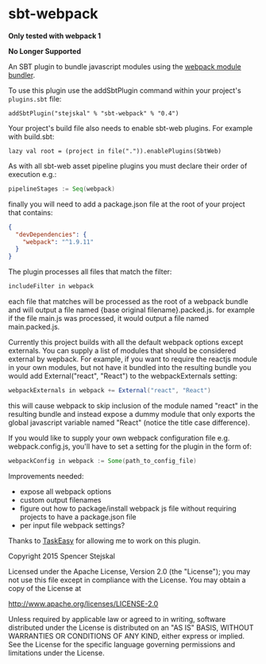 sbt-webpack
==========
**Only tested with webpack 1**

**No Longer Supported**

An SBT plugin to bundle javascript modules using the [webpack module bundler](http://webpack.github.io/).

To use this plugin use the addSbtPlugin command within your project's `plugins.sbt` file:

    addSbtPlugin("stejskal" % "sbt-webpack" % "0.4")

Your project's build file also needs to enable sbt-web plugins. For example with build.sbt:

    lazy val root = (project in file(".")).enablePlugins(SbtWeb)

As with all sbt-web asset pipeline plugins you must declare their order of execution e.g.:
```scala
pipelineStages := Seq(webpack)
```

finally you will need to add a package.json file at the root of your project that contains:
```json
{
  "devDependencies": {
    "webpack": "^1.9.11"
  }
}
```

The plugin processes all files that match the filter:
```scala
includeFilter in webpack
```

each file that matches will be processed as the root of a webpack bundle and will output a file named
{base original filename}.packed.js.  for example if the file main.js was processed, it would output a file
named main.packed.js.

Currently this project builds with all the default webpack options except externals.  You can
supply a list of modules that should be considered external by wepback.  For example, if you want to require
the reactjs module in your own modules, but not have it bundled into the resulting bundle you would add
External("react", "React") to the webpackExternals setting:

```scala
webpackExternals in webpack += External("react", "React")
```

this will cause webpack to skip inclusion of the module named "react" in the resulting bundle and instead
expose a dummy module that only exports the global javascript variable named "React" (notice the title case difference).

If you would like to supply your own webpack configuration file e.g. webpack.config.js, you'll have to set a setting for the plugin in the form of: 

```scala 
webpackConfig in webpack := Some(path_to_config_file)
```

Improvements needed:
* expose all webpack options
* custom output filenames
* figure out how to package/install webpack js file without requiring projects to have a package.json file
* per input file webpack settings?

Thanks to [TaskEasy](https://www.taskeasy.com/) for allowing me to work on this plugin.

Copyright 2015 Spencer Stejskal

Licensed under the Apache License, Version 2.0 (the "License");
you may not use this file except in compliance with the License.
You may obtain a copy of the License at

 http://www.apache.org/licenses/LICENSE-2.0

Unless required by applicable law or agreed to in writing, software
distributed under the License is distributed on an "AS IS" BASIS,
WITHOUT WARRANTIES OR CONDITIONS OF ANY KIND, either express or implied.
See the License for the specific language governing permissions and
limitations under the License.
